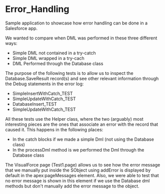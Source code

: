 Error_Handling
==============

Sample application to showcase how error handling can be done in a Salesforce app.

We wanted to compare when DML was performed in these three different ways:

- Simple DML not contained in a try-catch
- Simple DML wrapped in a try-cach
- DML Performed through the Database class

The purpose of the following tests is to allow us to inspect the Database.SaveResult record(s) and see other relevant information through the Debug statements in the error log:

- SimpleInsertWithCatch_TEST
- SimpleUpdateWithCatch_TEST
- DatabaseInsert_TEST
- SimpleUpdateWithCatch_TEST

All these tests use the Helper class, where the two (arguably) most interesting pieces are the ones that associate an error with the record that caused it. This happens in the following places:

- In the catch blocks if we made a simple Dml (not using the Database class)
- In the processDml method is we performed the Dml through the Database class

The VisualForce page (Test1.page) allows us to see how the error message that we manually put inside the SObject using addError is displayed by default in the apex:pageMessages element. Also, we were able to test that no error message is shown in this element if we use the Database dml methods but don't manually add the error message to the object.
